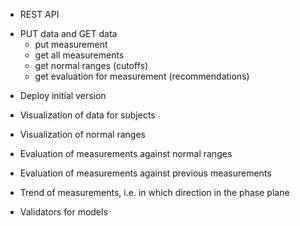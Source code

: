 
* REST API
- PUT data and GET data
    - put measurement
    - get all measurements
    - get normal ranges (cutoffs)
    - get evaluation for measurement (recommendations)

* Deploy initial version

- Visualization of data for subjects
- Visualization of normal ranges
- Evaluation of measurements against normal ranges 
- Evaluation of measurements against previous measurements
- Trend of measurements, i.e. in which direction in the phase plane

- Validators for models